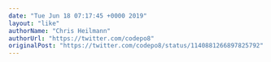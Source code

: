 ```yaml
---
date: "Tue Jun 18 07:17:45 +0000 2019"
layout: "like"
authorName: "Chris Heilmann"
authorUrl: "https://twitter.com/codepo8"
originalPost: "https://twitter.com/codepo8/status/1140881266897825792"
---
```

